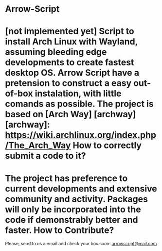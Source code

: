 Arrow-Script
============
[not implemented yet]
Script to install Arch Linux with Wayland, assuming bleeding edge developments to create fastest desktop OS.
Arrow Script have a pretension to construct a easy out-of-box instalation, with little comands as possible.
The project is based on [Arch Way] [archway]
[archway]: https://wiki.archlinux.org/index.php/The_Arch_Way
How to correctly submit a code to it?
=====================================
The project has preference to current developments and extensive community and activity. Packages will only be incorporated into the code if demonstrably better and faster.
How to Contribute?
==================
Please, send to us a email and check your box soon: arrowscript@mail.com





